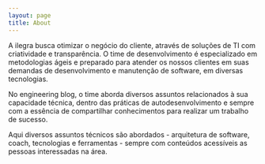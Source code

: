 ```yaml
---
layout: page
title: About
---
```


<p>
  A ilegra busca otimizar o negócio do cliente, através de soluções de TI com criatividade e transparência. O time de desenvolvimento é especializado em metodologias ágeis e preparado para atender os nossos clientes em suas demandas de desenvolvimento e manutenção de software, em diversas tecnologias. 
</p><p>   
  No engineering blog, o time aborda diversos assuntos relacionados à sua capacidade técnica, dentro das práticas de autodesenvolvimento e sempre com a essência de compartilhar conhecimentos para realizar um trabalho de sucesso. 
</p><p>  
  Aqui diversos assuntos técnicos são abordados - arquitetura de software, coach, tecnologias e ferramentas - sempre com conteúdos acessíveis as pessoas interessadas na área.
</p>
